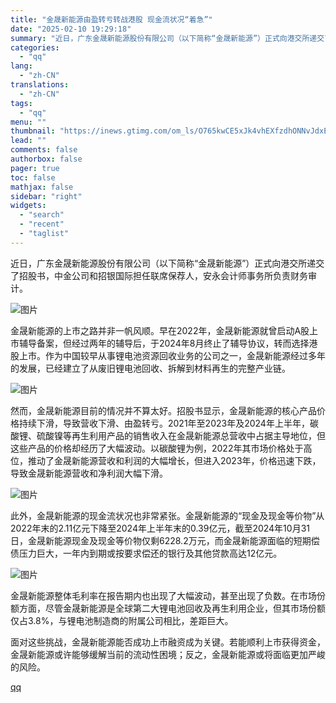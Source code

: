 ```yaml
---
title: "金晟新能源由盈转亏转战港股 现金流状况“着急”"
date: "2025-02-10 19:29:18"
summary: "近日，广东金晟新能源股份有限公司（以下简称“金晟新能源”）正式向港交所递交了招股书，中金公司和招银国..."
categories:
  - "qq"
lang:
  - "zh-CN"
translations:
  - "zh-CN"
tags:
  - "qq"
menu: ""
thumbnail: "https://inews.gtimg.com/om_ls/O765kwCE5xJk4vhEXfzdhONNvJdxE2sbt17D5tT21IJfwAA_640360/0"
lead: ""
comments: false
authorbox: false
pager: true
toc: false
mathjax: false
sidebar: "right"
widgets:
  - "search"
  - "recent"
  - "taglist"
---
```


近日，广东金晟新能源股份有限公司（以下简称“金晟新能源”）正式向港交所递交了招股书，中金公司和招银国际担任联席保荐人，安永会计师事务所负责财务审计。

![图片](https://inews.gtimg.com/news_bt/Ok2CJRFx0-_Jg4rC2g1tWAfIyQERhYHftU8sybgft6jwkAA/641)

金晟新能源的上市之路并非一帆风顺。早在2022年，金晟新能源就曾启动A股上市辅导备案，但经过两年的辅导后，于2024年8月终止了辅导协议，转而选择港股上市。作为中国较早从事锂电池资源回收业务的公司之一，金晟新能源经过多年的发展，已经建立了从废旧锂电池回收、拆解到材料再生的完整产业链。

![图片](https://inews.gtimg.com/news_bt/OQfNBsD6g8dH3hARkzqIi6Vk0iEqAnNivRFs4ZddAZpXgAA/641)

然而，金晟新能源目前的情况并不算太好。招股书显示，金晟新能源的核心产品价格持续下滑，导致营收下滑、由盈转亏。2021年至2023年及2024年上半年，碳酸锂、硫酸镍等再生利用产品的销售收入在金晟新能源总营收中占据主导地位，但这些产品的价格却经历了大幅波动。以碳酸锂为例，2022年其市场价格处于高位，推动了金晟新能源营收和利润的大幅增长，但进入2023年，价格迅速下跌，导致金晟新能源营收和净利润大幅下滑。

![图片](https://inews.gtimg.com/news_bt/OEWG_nJBWECz9l-5QJPOXiWeQk89idXkovvdc7zZ5qGyUAA/641)

此外，金晟新能源的现金流状况也非常紧张。金晟新能源的“现金及现金等价物”从2022年末的2.11亿元下降至2024年上半年末的0.39亿元，截至2024年10月31日，金晟新能源现金及现金等价物仅剩6228.2万元，而金晟新能源面临的短期偿债压力巨大，一年内到期或按要求偿还的银行及其他贷款高达12亿元。

![图片](https://inews.gtimg.com/news_bt/OZArsXu8kkyyv-tHi_Ezm-PYlvfwGT3UDT6Kulx6gRf6AAA/641)

金晟新能源整体毛利率在报告期内也出现了大幅波动，甚至出现了负数。在市场份额方面，尽管金晟新能源是全球第二大锂电池回收及再生利用企业，但其市场份额仅占3.8%，与锂电池制造商的附属公司相比，差距巨大。

面对这些挑战，金晟新能源能否成功上市融资成为关键。若能顺利上市获得资金，金晟新能源或许能够缓解当前的流动性困境；反之，金晟新能源或将面临更加严峻的风险。

[qq](https://new.qq.com/rain/a/20250210A07MIT00)
